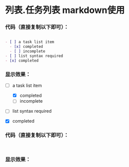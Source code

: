 # 列表.任务列表  markdown使用

### 代码（直接复制以下即可）：

```markdown

- [ ] a task list item
  - [x] completed
  - [ ] incomplete
- [ ] list syntax required
- [x] completed

```

### 显示效果：

- [ ] a task list item
  - [x] completed
  - [ ] incomplete
- [ ] list syntax required
- [x] completed




### 代码（直接复制以下即可）：

```markdown



```

### 显示效果：